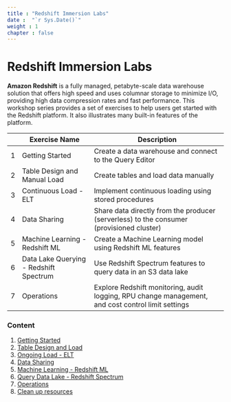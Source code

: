 ```yaml
---
title : "Redshift Immersion Labs"
date :  "`r Sys.Date()`" 
weight : 1 
chapter : false
---
```


# Redshift Immersion Labs

**Amazon Redshift** is a fully managed, petabyte-scale data warehouse solution that offers high speed and uses columnar storage to minimize I/O, providing high data compression rates and fast performance. This workshop series provides a set of exercises to help users get started with the Redshift platform. It also illustrates many built-in features of the platform.

|     | Exercise Name                      | Description                                                                |
|-----|------------------------------------|----------------------------------------------------------------------------|
| 1   | Getting Started                    | Create a data warehouse and connect to the Query Editor                    |
| 2   | Table Design and Manual Load       | Create tables and load data manually                                       |
| 3   | Continuous Load - ELT              | Implement continuous loading using stored procedures                       |
| 4   | Data Sharing                       | Share data directly from the producer (serverless) to the consumer (provisioned cluster) |
| 5   | Machine Learning - Redshift ML     | Create a Machine Learning model using Redshift ML features                 |
| 6   | Data Lake Querying - Redshift Spectrum | Use Redshift Spectrum features to query data in an S3 data lake            |
| 7   | Operations                         | Explore Redshift monitoring, audit logging, RPU change management, and cost control limit settings |

### Content
1. [Getting Started](./1-Getting%20Started/)
2. [Table Design and Load](./2-Table%20Design%20and%20Load/)
3. [Ongoing Load - ELT](./3-Ongoing%20Load%20-%20ELT/)
4. [Data Sharing](./4-Data%20Sharing/)
5. [Machine Learning - Redshift ML](./5-Machine%20Learning%20-%20Redshift%20ML/)
6. [Query Data Lake - Redshift Spectrum](./6-Query%20Data%20Lake%20-%20Redshift%20Spectrum/)
7. [Operations](./7-Operations/)
8. [Clean up resources](./8-Clean/)
